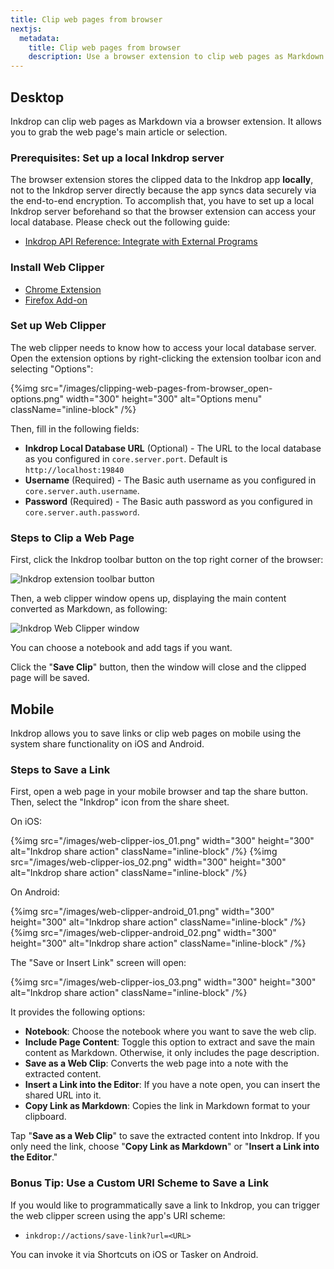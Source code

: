 ```yaml
---
title: Clip web pages from browser
nextjs:
  metadata:
    title: Clip web pages from browser
    description: Use a browser extension to clip web pages as Markdown
---
```


## Desktop

Inkdrop can clip web pages as Markdown via a browser extension.
It allows you to grab the web page's main article or selection.

### Prerequisites: Set up a local Inkdrop server

The browser extension stores the clipped data to the Inkdrop app **locally**, not to the Inkdrop server directly
because the app syncs data securely via the end-to-end encryption.
To accomplish that, you have to set up a local Inkdrop server beforehand so that the browser extension can access your local database.
Please check out the following guide:

- [Inkdrop API Reference: Integrate with External Programs](https://developers.inkdrop.app/guides/integrate-with-external-programs)

### Install Web Clipper

- [Chrome Extension](https://chrome.google.com/webstore/detail/inkdrop-web-clipper/foeipofmnkjhlbojckgiecdffbfnnofj)
- [Firefox Add-on](https://addons.mozilla.org/en-US/firefox/addon/inkdrop-web-clipper/)

### Set up Web Clipper

The web clipper needs to know how to access your local database server.
Open the extension options by right-clicking the extension toolbar icon and selecting "Options":

{%img src="/images/clipping-web-pages-from-browser_open-options.png" width="300" height="300" alt="Options menu" className="inline-block" /%}

Then, fill in the following fields:

- **Inkdrop Local Database URL** (Optional) - The URL to the local database as you configured in `core.server.port`. Default is `http://localhost:19840`
- **Username** (Required) - The Basic auth username as you configured in `core.server.auth.username`.
- **Password** (Required) - The Basic auth password as you configured in `core.server.auth.password`.

### Steps to Clip a Web Page

First, click the Inkdrop toolbar button on the top right corner of the browser:

![Inkdrop extension toolbar button](/images/clipping-web-pages-from-browser_toolbar.png)

Then, a web clipper window opens up, displaying the main content converted as Markdown, as following:

![Inkdrop Web Clipper window](/images/clipping-web-pages-from-browser_window.png)

You can choose a notebook and add tags if you want.

Click the "**Save Clip**" button, then the window will close and the clipped page will be saved.

## Mobile

Inkdrop allows you to save links or clip web pages on mobile using the system share functionality on iOS and Android.

### Steps to Save a Link

First, open a web page in your mobile browser and tap the share button.
Then, select the "Inkdrop" icon from the share sheet.

On iOS:

{%img src="/images/web-clipper-ios_01.png" width="300" height="300" alt="Inkdrop share action" className="inline-block" /%}
{%img src="/images/web-clipper-ios_02.png" width="300" height="300" alt="Inkdrop share action" className="inline-block" /%}

On Android:

{%img src="/images/web-clipper-android_01.png" width="300" height="300" alt="Inkdrop share action" className="inline-block" /%}
{%img src="/images/web-clipper-android_02.png" width="300" height="300" alt="Inkdrop share action" className="inline-block" /%}

The "Save or Insert Link" screen will open:

{%img src="/images/web-clipper-ios_03.png" width="300" height="300" alt="Inkdrop share action" className="inline-block" /%}

It provides the following options:

- **Notebook**: Choose the notebook where you want to save the web clip.
- **Include Page Content**: Toggle this option to extract and save the main content as Markdown. Otherwise, it only includes the page description.
- **Save as a Web Clip**: Converts the web page into a note with the extracted content.
- **Insert a Link into the Editor**: If you have a note open, you can insert the shared URL into it.
- **Copy Link as Markdown**: Copies the link in Markdown format to your clipboard.

Tap "**Save as a Web Clip**" to save the extracted content into Inkdrop. If you only need the link, choose "**Copy Link as Markdown**" or "**Insert a Link into the Editor**."

### Bonus Tip: Use a Custom URI Scheme to Save a Link

If you would like to programmatically save a link to Inkdrop, you can trigger the web clipper screen using the app's URI scheme:

- `inkdrop://actions/save-link?url=<URL>`

You can invoke it via Shortcuts on iOS or Tasker on Android.
